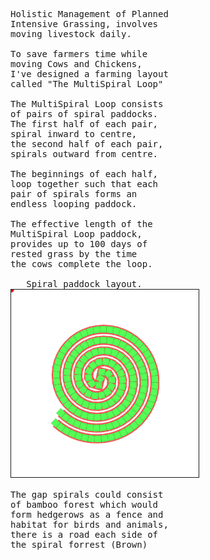 <pre>
Holistic Management of Planned
Intensive Grassing, involves
moving livestock daily.

To save farmers time while 
moving Cows and Chickens,
I've designed a farming layout 
called "The MultiSpiral Loop"

The MultiSpiral Loop consists
of pairs of spiral paddocks.
The first half of each pair,
spiral inward to centre,
the second half of each pair,
spirals outward from centre.

The beginnings of each half,
loop together such that each
pair of spirals forms an 
endless looping paddock.

The effective length of the
MultiSpiral Loop paddock,
provides up to 100 days of
rested grass by the time 
the cows complete the loop.

   Spiral paddock layout.
<img width="300" border="1"
src="./multiSpirelLoop.svg">

The gap spirals could consist
of bamboo forest which would
form hedgerows as a fence and
habitat for birds and animals,
there is a road each side of
the spiral forrest (Brown)


</pre>
